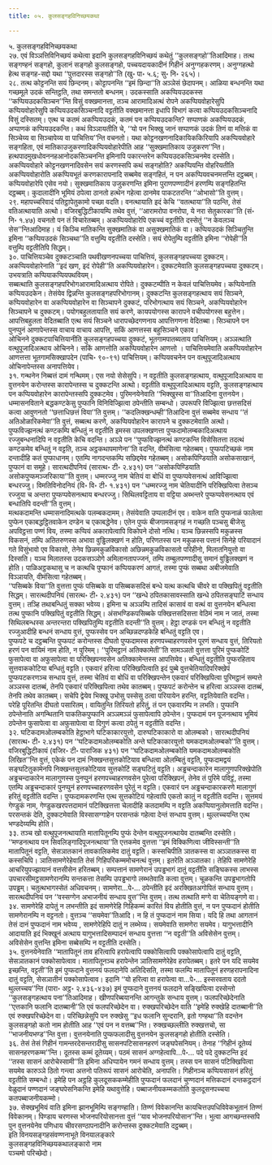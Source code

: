 ```yaml
---
title: ०५. कुलसङ्गहविनिच्छयकथा

---
```

५. कुलसङ्गहविनिच्छयकथा  
२७. एवं विञ्ञत्तिविनिच्छयं कथेत्वा इदानि कुलसङ्गहविनिच्छयं कथेतुं ‘‘कुलसङ्गहो’’तिआदिमाह। तत्थ सङ्गण्हनं सङ्गहो, कुलानं सङ्गहो कुलसङ्गहो, पच्चयदायकादीनं गिहीनं अनुग्गहकरणम्। अनुग्गहत्थो हेत्थ सङ्गह-सद्दो यथा ‘‘पुत्तदारस्स सङ्गहो’’ति (खु॰ पा॰ ५.६; सु॰ नि॰ २६५)।  
२८. तत्थ कोट्टनन्ति सयं छिन्दनम्। कोट्टापनन्ति ‘‘इमं छिन्दा’’ति अञ्ञेसं छेदापनम्। आळिया बन्धनन्ति यथा गच्छमूले उदकं सन्तिट्ठति, तथा समन्ततो बन्धनम्। उदकस्साति अकप्पियउदकस्स ‘‘कप्पियउदकसिञ्चन’’न्ति विसुं वक्खमानत्ता, तञ्च आरामादिअत्थं रोपने अकप्पियवोहारेसुपि कप्पियवोहारेसुपि कप्पियउदकसिञ्चनादि वट्टतीति वक्खमानत्ता इधापि विभागं कत्वा कप्पियउदकसिञ्चनादि विसुं दस्सितम्। एत्थ च कतमं अकप्पियउदकं, कतमं पन कप्पियउदकन्ति? सप्पाणकं अकप्पियउदकं, अप्पाणकं कप्पियउदकन्ति। कथं विञ्ञायतीति चे, ‘‘यो पन भिक्खु जानं सप्पाणकं उदकं तिणं वा मत्तिकं वा सिञ्चेय्य वा सिञ्चापेय्य वा पाचित्तिय’’न्ति वचनतो। यथा कोट्टनखणनादिकायिककिरियापि अकप्पियवोहारे सङ्गहिता, एवं मातिकाउजुकरणादिकप्पियवोहारेपीति आह ‘‘सुक्खमातिकाय उजुकरण’’न्ति। हत्थपादमुखधोवननहआनोदकसिञ्चनन्ति इमिनापि पकारन्तरेन कप्पियउदकसिञ्चनमेव दस्सेति। अकप्पियवोहारे कोट्टनखणनादिवसेन सयं करणस्सपि कथं सङ्गहोति? अकप्पियन्ति वोहरियतीति अकप्पियवोहारोति अकप्पियभूतं करणकारापनादि सब्बमेव सङ्गहितं, न पन अकप्पियवचनमत्तन्ति दट्ठब्बम्। कप्पियवोहारेपि एसेव नयो। सुक्खमातिकाय उजुकरणन्ति इमिना पुराणपण्णादीनं हरणम्पि सङ्गहितन्ति दट्ठब्बम्। कुदालादीनि भूमियं ठपेत्वा ठानतो हत्थेन गहेत्वा ठानमेव पाकटतरन्ति ‘‘ओभासो’’ति वुत्तम्।  
२९. महापच्चरिवादं पतिट्ठापेतुकामो पच्छा वदति। वनत्थायाति इदं केचि ‘‘वतत्थाया’’ति पठन्ति, तेसं वतिअत्थायाति अत्थो। वजिरबुद्धिटीकायम्पि तथेव वुत्तं, ‘‘आरामरोपा वनरोपा, ये नरा सेतुकारका’’ति (सं॰ नि॰ १.४७) वचनतो पन तं विचारेतब्बम्। अकप्पियवोहारेपि एकच्चं वट्टतीति दस्सेतुं ‘‘न केवलञ्च सेस’’न्तिआदिमाह। यं किञ्चि मातिकन्ति सुक्खमातिकं वा असुक्खमातिकं वा। कप्पियउदकं सिञ्चितुन्ति इमिना ‘‘कप्पियउदकं सिञ्चथा’’ति वत्तुम्पि वट्टतीति दस्सेति। सयं रोपेतुम्पि वट्टतीति इमिना ‘‘रोपेही’’ति वत्तुम्पि वट्टतीतिपि सिद्धम्।  
३०. पाचित्तियञ्चेव दुक्कटञ्चाति पथवीखणनपच्चया पाचित्तियं, कुलसङ्गहपच्चया दुक्कटम्। अकप्पियवोहारेनाति ‘‘इदं खण, इदं रोपेही’’ति अकप्पियवोहारेन। दुक्कटमेवाति कुलसङ्गहपच्चया दुक्कटम्। उभयत्राति कप्पियाकप्पियपथवियम्।  
सब्बत्थाति कुलसङ्गहपरिभोगआरामादिअत्थाय रोपिते। दुक्कटम्पीति न केवलं पाचित्तियमेव। कप्पियेनाति कप्पियउदकेन। तेसंयेव द्विन्नन्ति कुलसङ्गहपरिभोगानम्। दुक्कटन्ति कुलसङ्गहत्थाय सयं सिञ्चने, कप्पियवोहारेन वा अकप्पियवोहारेन वा सिञ्चापने दुक्कटं, परिभोगत्थाय सयं सिञ्चने, अकप्पियवोहारेन सिञ्चापने च दुक्कटम्। पयोगबहुलतायाति सयं करणे, कायपयोगस्स कारापने वचीपयोगस्स बहुत्तेन। आपत्तिबहुलता वेदितब्बाति एत्थ सयं सिञ्चने धारापच्छेदगणनाय आपत्तिगणना वेदितब्बा। सिञ्चापने पन पुनप्पुनं आणापेन्तस्स वाचाय वाचाय आपत्ति, सकिं आणत्तस्स बहुसिञ्चने एकाव।  
ओचिनने दुक्कटपाचित्तियानीति कुलसङ्गहपच्चया दुक्कटं, भूतगामपातब्यताय पाचित्तियम्। अञ्ञत्थाति वत्थुपूजादिअत्थाय ओचिनने। सकिं आणत्तोति अकप्पियवोहारेन आणत्तो । पाचित्तियमेवाति अकप्पियवोहारेन आणत्तत्ता भूतगामसिक्खापदेन (पाचि॰ ९०-९१) पाचित्तियम्। कप्पियवचनेन पन वत्थुपूजादिअत्थाय ओचिनापेन्तस्स अनापत्तियेव।  
३१. गन्थनेन निब्बत्तं दामं गन्थिमम्। एस नयो सेसेसुपि। न वट्टतीति कुलसङ्गहत्थाय, वत्थुपूजादिअत्थाय वा वुत्तनयेन करोन्तस्स कारापेन्तस्स च दुक्कटन्ति अत्थो। वट्टतीति वत्थुपूजादिअत्थाय वट्टति, कुलसङ्गहत्थाय पन कप्पियवोहारेन कारापेन्तस्सपि दुक्कटमेव। पुरिमनयेनेवाति ‘‘भिक्खुस्स वा’’तिआदिना वुत्तनयेन। धम्मासनविताने बद्धकण्टकेसु पुप्फानि विनिविज्झित्वा ठपेन्तीति सम्बन्धो। उपरूपरि विज्झित्वा छत्तसदिसं कत्वा आवुणनतो ‘‘छत्ताधिछत्तं विया’’ति वुत्तम्। ‘‘कदलिक्खन्धम्ही’’तिआदिना वुत्तं सब्बमेव सन्धाय ‘‘तं अतिओळारिकमेवा’’ति वुत्तं, सब्बत्थ करणे, अकप्पियवोहारेन कारापने च दुक्कटमेवाति अत्थो। पुप्फविज्झनत्थं कण्टकम्पि बन्धितुं न वट्टतीति इमस्स उपलक्खणत्ता पुप्फदामोलम्बकादिअत्थाय रज्जुबन्धनादिपि न वट्टतीति केचि वदन्ति। अञ्ञे पन ‘‘पुप्फविज्झनत्थं कण्टकन्ति विसेसितत्ता तदत्थं कण्टकमेव बन्धितुं न वट्टति, तञ्च अट्ठकथापमाणेना’’ति वदन्ति, वीमंसित्वा गहेतब्बम्। पुप्फपटिच्छकं नाम दन्तादीहि कतं पुप्फाधानम्। एतम्पि नागदन्तकम्पि सछिद्दमेव गहेतब्बम्। असोकपिण्डियाति असोकसाखानं, पुप्फानं वा समूहे। सारत्थदीपनियं (सारत्थ॰ टी॰ २.४३१) पन ‘‘असोकपिण्डियाति असोकपुप्फमञ्जरिकाया’’ति वुत्तम्। धम्मरज्जु नाम चेतियं वा बोधिं वा पुप्फप्पवेसनत्थं आविज्झित्वा बन्धरज्जु। विमतिविनोदनियं (वि॰ वि॰ टी॰ १.४३१) पन ‘‘धम्मरज्जु नाम चेतियादीनि परिक्खिपित्वा तेसञ्च रज्जुया च अन्तरा पुप्फप्पवेसनत्थाय बन्धरज्जु। सिथिलवट्टिताय वा वट्टिया अब्भन्तरे पुप्फप्पवेसनत्थाय एवं बन्धातिपि वदन्ती’’ति वुत्तम्।  
मत्थकदामन्ति धम्मासनादिमत्थके पलम्बकदामम्। तेसंयेवाति उप्पलादीनं एव। वाकेन वाति पुप्फनाळं फालेत्वा पुप्फेन एकाबद्धट्ठितवाकेन दण्डेन च एकाबद्धेनेव। एतेन पुप्फं बीजगामसङ्गहं न गच्छति पञ्चसु बीजेसु अपविट्ठत्ता पण्णं विय, तस्मा कप्पियं अकारापेत्वापि विकोपने दोसो नत्थि। यञ्च छिन्नस्सपि मकुळस्स विकसनं, तम्पि अतितरुणस्स अभावा वुड्ढिलक्खणं न होति, परिणतस्स पन मकुळस्स पत्तानं सिनेहे परियादानं गते विसुंभावो एव विकासो, तेनेव छिन्नमकुळविकासो अछिन्नमकुळविकासतो परिहीनो, मिलातनियुत्तो वा दिस्सति। यञ्च मिलातस्स उदकसञ्ञोगे अमिलानतापज्जनं, तम्पि तम्बुलपण्णादीसु समानं वुड्ढिलक्खणं न होति। पाळिअट्ठकथासु च न कत्थचि पुप्फानं कप्पियकरणं आगतं, तस्मा पुप्फं सब्बथा अबीजमेवाति विञ्ञायति, वीमंसित्वा गहेतब्बम्।  
‘‘पसिब्बके विया’’ति वुत्तत्ता पुप्फं पसिब्बके वा पसिब्बकसदिसं बन्धे यत्थ कत्थचि चीवरे वा पक्खिपितुं वट्टतीति सिद्धम्। सारत्थदीपनियं (सारत्थ॰ टी॰ २.४३१) पन ‘‘खन्धे ठपितकासावस्साति खन्धे ठपितसङ्घाटिं सन्धाय वुत्तम्। तञ्हि तथाबन्धितुं सक्का भवेय्य। इमिना च अञ्ञम्पि तादिसं कासावं वा वत्थं वा वुत्तनयेन बन्धित्वा तत्थ पुप्फानि पक्खिपितुं वट्टतीति सिद्धम्। अंसभण्डिकपसिब्बके पक्खित्तसदिसत्ता वेठिमं नाम न जातं, तस्मा सिथिलबन्धस्स अन्तरन्तरा पक्खिपितुम्पि वट्टतीति वदन्ती’’ति वुत्तम्। हेट्ठा दण्डकं पन बन्धितुं न वट्टतीति रज्जुआदीहि बन्धनं सन्धाय वुत्तं, पुप्फस्सेव पन अच्छिन्नदण्डकेहि बन्धितुं वट्टति एव।  
पुप्फपटे च दट्ठब्बन्ति पुप्फपटं करोन्तस्स दीघतो पुप्फदामस्स हरणपच्चाहरणवसेन पूरणं सन्धाय वुत्तं, तिरियतो हरणं पन वायिमं नाम होति, न पुरिमम्। ‘‘पुरिमट्ठानं अतिक्कामेती’’ति सामञ्ञतो वुत्तत्ता पुरिमं पुप्फकोटिं फुसापेत्वा वा अफुसापेत्वा वा परिक्खिपनवसेन अतिक्कामेन्तस्स आपत्तियेव। बन्धितुं वट्टतीति पुप्फरहिताय सुत्तवाककोटिया बन्धितुं वट्टति। एकवारं हरित्वा परिक्खिपित्वाति इदं पुब्बे वुत्तचेतियादिपरिक्खेपं पुप्फपटकरणञ्च सन्धाय वुत्तं, तस्मा चेतियं वा बोधिं वा परिक्खिपन्तेन एकवारं परिक्खिपित्वा पुरिमट्ठानं सम्पत्ते अञ्ञस्स दातब्बं, तेनपि एकवारं परिक्खिपित्वा तथेव कातब्बम्। पुप्फपटं करोन्तेन च हरित्वा अञ्ञस्स दातब्बं, तेनपि तथेव कातब्बम्। सचेपि द्वेयेव भिक्खू उभोसु पस्सेसु ठत्वा परियायेन हरन्ति, वट्टतियेवाति वदन्ति।  
परेहि पूरितन्ति दीघतो पसारितम्। वायितुन्ति तिरियतो हरितुं, तं पन एकवारम्पि न लभति। पुप्फानि ठपेन्तेनाति अगन्थितानि पाकतिकपुप्फानि अञ्ञमञ्ञं फुसापेत्वापि ठपेन्तेन। पुप्फदामं पन पूजनत्थाय भूमियं ठपेन्तेन फुसापेत्वा वा अफुसापेत्वा वा दिगुणं कत्वा ठपेतुं न वट्टतीति वदन्ति।  
३२. घटिकदामओलम्बकोति हेट्ठाभागे घटिकाकारयुत्तो, दारुघटिकाकारो वा ओलम्बको। सारत्थदीपनियं (सारत्थ॰ टी॰ २.४३१) पन ‘‘घटिकदामओलम्बकोति अन्ते घटिकाकारयुत्तो यमकदामओलम्बको’’ति वुत्तम्। वजिरबुद्धिटीकायं (वजिर॰ टी॰ पाराजिक ४३१) पन ‘‘घटिकदामओलम्बकोति यमकदामओलम्बकोति लिखित’’न्ति वुत्तं, एकेकं पन दामं निक्खन्तसुत्तकोटियाव बन्धित्वा ओलम्बितुं वट्टति, पुप्फदामद्वयं सङ्घटितुकामेनपि निक्खन्तसुत्तकोटियाव सुत्तकोटिं सङ्घटितुं वट्टति। अड्ढचन्दाकारेन मालागुणपरिक्खेपोति अड्ढचन्दाकारेन मालागुणस्स पुनप्पुनं हरणपच्चाहरणवसेन पूरेत्वा परिक्खिपनं, तेनेव तं पुरिमे पविट्ठं, तस्मा एतम्पि अड्ढचन्दाकारं पुनप्पुनं हरणपच्चाहरणवसेन पूरेतुं न वट्टति। एकवारं पन अड्ढचन्दाकारकरणे मालागुणं हरितुं वट्टतीति वदन्ति। पुप्फदामकरणन्ति एत्थ सुत्तकोटियं गहेत्वापि एकतो कातुं न वट्टतीति वदन्ति। सुत्तमयं गेण्डुकं नाम, गेण्डुकखरपत्तदामानं पटिक्खित्तत्ता चेलादीहि कतदामम्पि न वट्टति अकप्पियानुलोमत्ताति वदन्ति। परसन्तकं देति, दुक्कटमेवाति विस्सासग्गाहेन परसन्तकं गहेत्वा देन्तं सन्धाय वुत्तम्। थुल्लच्चयन्ति एत्थ भण्डदेय्यम्पि होति।  
३३. तञ्च खो वत्थुपूजनत्थायाति मातापितूनम्पि पुप्फं देन्तेन वत्थुपूजनत्थायेव दातब्बन्ति दस्सेति। ‘‘मण्डनत्थाय पन सिवलिङ्गादिपूजनत्थाया’’ति एत्तकमेव वुत्तत्ता ‘‘इमं विक्किणित्वा जीविस्सन्ती’’ति मातापितूनं वट्टति, सेसञातकानं तावकालिकमेव दातुं वट्टति। कस्सचिपीति ञातकस्स वा अञ्ञातकस्स वा कस्सचिपि। ञातिसामणेरेहेवाति तेसं गिहिपरिकम्ममोचनत्थं वुत्तम्। इतरेति अञ्ञातका। तेहिपि सामणेरेहि आचरियुपज्झायानं वत्तसीसेन हरितब्बम्। सम्पत्तानं सामणेरानं उपड्ढभागं दातुं वट्टतीति सङ्घिकस्स लाभस्स उपचारसीमट्ठसामणेरानम्पि सन्तकत्ता तेसम्पि उपड्ढभागो लब्भतेवाति कत्वा वुत्तम्। चूळकन्ति उपड्ढभागतोपि उपड्ढम्। चतुत्थभागस्सेतं अधिवचनम्। सामणेरा…पे॰… ठपेन्तीति इदं अरक्खितअगोपितं सन्धाय वुत्तम्। सारत्थदीपनियं पन ‘‘वस्सग्गेन अभाजनीयं सन्धाय वुत्त’’न्ति वुत्तम्। तत्थ तत्थाति मग्गे वा चेतियङ्गणे वा।  
३४. सामणेरेहि दापेतुं न लभन्तीति इदं सामणेरेहि गिहिकम्मं कारितं विय होतीति वुत्तं, न पन पुप्फदानं होतीति सामणेरानम्पि न वट्टनतो। वुत्तञ्च ‘‘सयमेवा’’तिआदि। न हि तं पुप्फदानं नाम सिया। यदि हि तथा आगतानं तेसं दानं पुप्फदानं नाम भवेय्य , सामणेरेहिपि दातुं न लब्भेय्य। सयमेवाति सामणेरा सयमेव। यागुभत्तादीनि आदायाति इदं भिक्खूनं अत्थाय यागुभत्तादिसम्पादनं सन्धाय वुत्तत्ता ‘‘न वट्टती’’ति अविसेसेन वुत्तम्। अविसेसेन वुत्तन्ति इमिना सब्बेसम्पि न वट्टतीति दस्सेति।  
३५. वुत्तनयेनेवाति ‘‘मातापितूनं ताव हरित्वापि हरापेत्वापि पक्कोसित्वापि पक्कोसापेत्वापि दातुं वट्टति, सेसञातकानं पक्कोसापेत्वाव। मातापितूनञ्च हरापेन्तेन ञातिसामणेरेहेव हरापेतब्बम्। इतरे पन यदि सयमेव इच्छन्ति, वट्टती’’ति इमं पुप्फदाने वुत्तनयं फलदानेपि अतिदिसति, तस्मा फलम्पि मातापितूनं हरणहरापनादिना दातुं वट्टति, सेसञातीनं पक्कोसापेत्वाव। इदानि ‘‘यो हरित्वा वा हरापेत्वा वा…पे॰… इस्सरवताय ददतो थुल्लच्चय’’न्ति (पारा॰ अट्ठ॰ २.४३६-४३७) इमं पुप्फदाने वुत्तनयं फलदाने सङ्खिपित्वा दस्सेन्तो ‘‘कुलसङ्गहत्थाय पना’’तिआदिमाह। खीणपरिब्बयानन्ति आगन्तुके सन्धाय वुत्तम्। फलपरिच्छेदेनाति ‘‘एत्तकानि फलानि दातब्बानी’’ति एवं फलपरिच्छेदेन वा। रुक्खपरिच्छेदेन वाति ‘‘इमेहि रुक्खेहि दातब्बानी’’ति एवं रुक्खपरिच्छेदेन वा। परिच्छिन्नेसुपि पन रुक्खेसु ‘‘इध फलानि सुन्दरानि, इतो गण्हथा’’ति वदन्तेन कुलसङ्गहो कतो नाम होतीति आह ‘‘एवं पन न वत्तब्ब’’न्ति। रुक्खच्छल्लीति रुक्खत्तचो, सा ‘‘भाजनीयभण्ड’’न्ति वुत्ता। वुत्तनयेनाति पुप्फफलादीसु वुत्तनयेन कुलसङ्गहो होतीति दस्सेति।  
३६. तेसं तेसं गिहीनं गामन्तरदेसन्तरादीसु सासनपटिसासनहरणं जङ्घपेसनियम्। तेनाह ‘‘गिहीनं दूतेय्यं सासनहरणकम्म’’न्ति। दूतस्स कम्मं दूतेय्यम्। पठमं सासनं अग्गहेत्वापि…पे॰… पदे पदे दुक्कटन्ति इदं ‘‘तस्स सासनं आरोचेस्सामी’’ति इमिना अधिप्पायेन गमनं सन्धाय वुत्तम्। तस्स पन सासनं पटिक्खिपित्वा सयमेव कारुञ्ञे ठितो गन्त्वा अत्तनो पतिरूपं सासनं आरोचेति, अनापत्ति। गिहीनञ्च कप्पियसासनं हरितुं वट्टतीति सम्बन्धो। इमेहि पन अट्ठहि कुलदूसककम्मेहीति पुप्फदानं फलदानं चुण्णदानं मत्तिकदानं दन्तकट्ठदानं वेळुदानं पण्णदानं जङ्घपेसनिकन्ति इमेहि यथावुत्तेहि। पब्बाजनीयकम्मकतोति कुलदूसनपच्चया कतपब्बाजनीयकम्मो।  
३७. सेक्खभूमियं वाति इमिना झानभूमिम्पि सङ्गण्हाति। तिण्णं विवेकानन्ति कायचित्तउपधिविवेकभूतानं तिण्णं विवेकानम्। पिण्डाय चरणस्स भोजनपरियोसानत्ता वुत्तं ‘‘याव भोजनपरियोसान’’न्ति। भुत्वा आगच्छन्तस्सपि पुन वुत्तनयेनेव पणिधाय चीवरसण्ठापनादीनि करोन्तस्स दुक्कटमेवाति दट्ठब्बम्।  
इति विनयसङ्गहसंवण्णनाभूते विनयालङ्कारे  
कुलसङ्गहविनिच्छयकथालङ्कारो नाम  
पञ्चमो परिच्छेदो।  